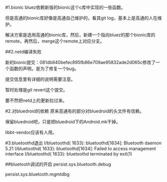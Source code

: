 #1.bionic
bluez依赖新版的bionic这个c库中实现的一些函数。

但是高通的bionic库好像是高通自己维护的，看其git log，基本上是高通的人在维护。

解决方案是选用高通的bionic库，然后，新建一个指向bluez的那个bionic库的remote，再然后，merge这个remote上对应分支。

##2.netd编译失败

新的bionic提交：081db840befec895fb86e709ae95832ade2d065c修改了一个函数的声明，是为了修复一个bug。

提交信息里有详细的说明需要注意。

暂时处理是git revert这个提交。

要不然把netd上的更新拉过来。

#2.对bluedroid的依赖
原来高通有的部分对bluedroid的头文件有信赖。

保留bluedroid吧，只是把bluedroid下的Android.mk干掉。

libbt-vendor应该有人用。

#3.bluetoothd退出
I/bluetoothd( 1633): bluetoothd[1634]: Bluetooth daemon 5.21
I/bluetoothd( 1633): bluetoothd[1634]: Failed to access management interface
I/bluetoothd( 1633): bluetoothd terminated by exit(1)

##bluetooth调试的开启
persist.sys.bluetooth.debug

persist.sys.bluetooth.mgmtdbg


